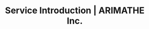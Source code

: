 ---
title: "Service Introduction | ARIMATHE Inc."
meta_title: "Service Introduction"
description: "Introducing the services of ARIMATHE Inc."
draft: false

# Features
features:
  - title: "EC Total Sales Management System"
    image: "/images/ama_ec_to_capture.png"
    content: "A system optimized for domestic and international sales"
    bulletpoints:
      - "Integrated management of WMS, OMS, TMS, and CMS in a single system"
      - "Inventory location and quantity management using QR/barcodes"
      - "Shipping carrier integration: Sagawa Express, Kuroneko, Japan Post, DHL, Fedex, Hanjin, CJ, in-house delivery"
      - "Marketplace integration: Rakuten, AMAZON JP, Shopify, Yahoo Shop, LINEGIFT, Korean mall, Chinese mall, US mall, ARICART (in-house system)"
      - "Claim prevention through shipment video management system"
    button:
      enable: true
      label: "Learn More"
      link: "https://ama.ec-to.com"

  - title: "My Entry Event Management System"
    image: "/images/myentry_capture.png"
    content: "Event management system for special events"
    bulletpoints:
      - "QR ticket system (QR issuance, entry/exit management, data management)"
      - "Japanese ticketing system (Lawson, Seven-Eleven, FamilyMart)"
      - "Entry management system (supports pre-draw, post-draw, and event-specific random draws)"
      - "Event management tailored to performances"
    button:
      enable: true
      label: "Learn More"
      link: "https://myentry.jp"

  - title: "ARICART"
    image: "/images/service_3.png"
    content: "Infinitely scalable in-house EC site building solution"
    bulletpoints:
      - "Flexible response to surges in users with MSA design (no concurrent access limit)"
      - "Smooth search with the latest technical SEO implementation"
      - "Safe with web security measures based on OWASP PL3"
      - "Site speed optimization using Smart Shield + Argo + Smart Cache"
      - "Integrated marketing, order, shipping, and CS by linking with EC TOTAL"
    button:
      enable: true
      label: "Contact Us"
      link: "/contact"

  - title: "A Play City"
    image: "/images/aplaycity_capture.png"
    content: "Private live streaming"
    bulletpoints:
      - "Create public/private/invite-only channels"
      - "Supports up to 10 million concurrent viewers without issues"
      - "Supports RTMP, SRT, and VOD"
      - "Supports 1080p and 4K"
    button:
       enable: true
       label: "Learn More"
       link: "https://intro.aplay.city/"

  - title: "Other Projects"
    image: "/images/service_4.png"
    content: "Projects not introduced on this page"
    bulletpoints:
      - "Subtitle translation management system: Generates multilingual subtitles for PPT by entering the original document"
      - "Delivery tracking management system: Real-time delivery tracking for major carriers in Japan, Korea, China, USA, and Europe"
      - "RPAGRAM: RPA creation system easy for beginners (can be linked with DB, mail, authentication, and data management)"
      - "Inquiry management system: Integrated management of phone, email, and chat"
      - "In-house chat system: Securely installed on in-house servers to prevent data leakage and ensure safe use"
      - "Import/export and customs management system: Smoothly handles customs operations for import/export"
      - "App development for iOS, Android, Windows, and Mac"
      - "System-wide security check and load testing, security audit system"
      - "Detection system for source code vulnerabilities and improvements in developed projects (regardless of programming language)"
    button:
       enable: true
       label: "Learn More"
       link: "https://intro.aplay.city/"
---